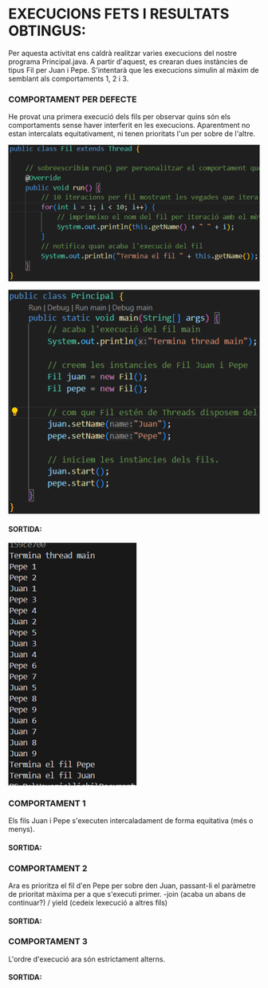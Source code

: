 # EXECUCIONS FETS I RESULTATS OBTINGUS:

Per aquesta activitat ens caldrà realitzar varies execucions del nostre programa Principal.java. A partir d'aquest, es crearan dues instàncies 
de tipus Fil per Juan i Pepe. S'intentarà que les execucions simulin al 
màxim de semblant als comportaments 1, 2 i 3.

### COMPORTAMENT PER DEFECTE

He provat una primera execució dels fils per observar quins són els comportaments sense haver interferit en les execucions. Aparentment no estan intercalats equitativament, ni tenen prioritats l'un per sobre de l'altre.

![Comportament per defecte](screenshots/0-comp-per-defecte.png)

![Codi inicial](screenshots/1-codi-original.png)

#### SORTIDA:
![Sortida per defecte](screenshots/2-sortida-per-defecte.png)

### COMPORTAMENT 1

Els fils Juan i Pepe s'executen intercaladament de forma equitativa (més o menys). 

#### SORTIDA:

### COMPORTAMENT 2

Ara es prioritza el fil d'en Pepe per sobre den Juan, passant-li el paràmetre de prioritat màxima per a que s'executi primer.
-join (acaba un abans de continuar?) / yield (cedeix lexecució a altres fils)

#### SORTIDA:

### COMPORTAMENT 3

L'ordre d'execució ara són estrictament alterns.

#### SORTIDA: